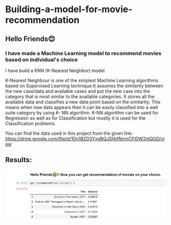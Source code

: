 # Building-a-model-for-movie-recommendation

## Hello Friends😊 
### I have made a Machine Learning model to recommend movies based on individual's choice

I have build a KNN (K-Nearest Neighbor) model

K-Nearest Neighbour is one of the simplest Machine Learning algorithms based on Supervised Learning technique.It assumes the similarity between the new case/data and available cases and put the new case into the category that is most similar to the available categories. It stores all the available data and classifies a new data point based on the similarity. This means when new data appears then it can be easily classified into a well suite category by using K- NN algorithm.
K-NN algorithm can be used for Regression as well as for Classification but mostly it is used for the Classification problems.

You can find the data used in this project from the given link:
https://drive.google.com/file/d/1Dn1BZD3YxgBQJSIjbfNnmCFlDW2jdQGD/view

## Results:
![Image1](https://github.com/Roshni260/Building-a-model-for-movie-recommendation/blob/main/Image1.PNG)
